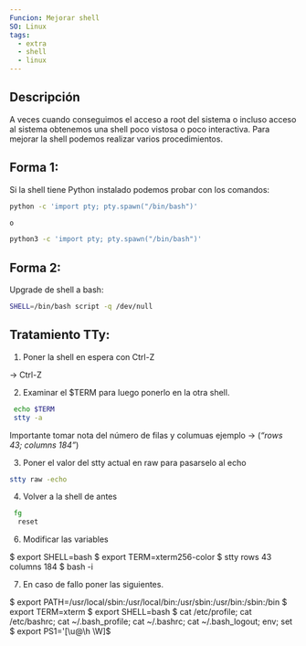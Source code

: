 ```yaml
---
Funcion: Mejorar shell
SO: Linux
tags:
  - extra
  - shell
  - linux
---
```


## Descripción 

A veces cuando conseguimos el acceso a root del sistema o incluso acceso al sistema obtenemos una shell poco vistosa o poco interactiva. Para mejorar la shell podemos realizar varios procedimientos.

## Forma 1:

Si la shell tiene Python instalado podemos probar con los comandos:

```bash
python -c 'import pty; pty.spawn("/bin/bash")'

o

python3 -c 'import pty; pty.spawn("/bin/bash")'

```

## Forma 2:

Upgrade de shell a bash:

```bash
SHELL=/bin/bash script -q /dev/null
```

## Tratamiento TTy:

1. Poner la shell en espera con Ctrl-Z

-> Ctrl-Z

2. Examinar el $TERM para luego ponerlo en la otra shell.

```bash
 echo $TERM
 stty -a
```

Importante tomar nota del número de filas y columuas ejemplo -> (_“rows 43; columns 184”_)

3. Poner el valor del stty actual en raw para pasarselo al echo

```bash
stty raw -echo
```

4. Volver a la shell de antes

```bash
 fg
  reset
```

6. Modificar las variables

$ export SHELL=bash
$ export TERM=xterm256-color
$ stty rows 43 columns 184
$ bash -i

7. En caso de fallo poner las siguientes.

$ export PATH=/usr/local/sbin:/usr/local/bin:/usr/sbin:/usr/bin:/sbin:/bin
$ export TERM=xterm
$ export SHELL=bash
$ cat /etc/profile; cat /etc/bashrc; cat ~/.bash_profile; cat ~/.bashrc; cat ~/.bash_logout; env; set
$ export PS1='[\u@\h \W]\$